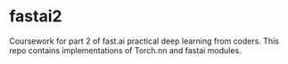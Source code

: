 # fastai2
Coursework for part 2 of fast.ai practical deep learning from coders. This repo contains implementations of Torch.nn and fastai modules. 